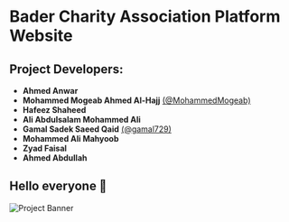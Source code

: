 # Bader Charity Association Platform Website

## Project Developers:

- **Ahmed Anwar**  
- **Mohammed Mogeab Ahmed Al-Hajj** [(@MohammedMogeab)](https://github.com/MohammedMogeab)  
- **Hafeez Shaheed**  
- **Ali Abdulsalam Mohammed Ali**  
- **Gamal Sadek Saeed Qaid** [(@gamal729)](https://github.com/gamal729)  
- **Mohammed Ali Mahyoob**  
- **Zyad Faisal**  
- **Ahmed Abdullah**
## Hello everyone 👋  

![Project Banner](#) 


